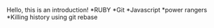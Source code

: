 Hello, this is an introduction!
*RUBY
*Git
*Javascript
*power rangers
*Killing history using git rebase
